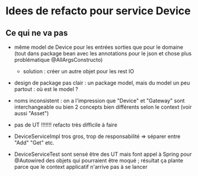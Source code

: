 # Idees de refacto pour service Device

## Ce qui ne va pas

- même model de Device pour les entrées sorties que pour le domaine (tout dans package bean avec les annotations pour le json et chose plus
problématique @AllArgsConstructo)
  - solution : créer un autre objet pour les rest IO

- design de package pas clair : un package model, mais du model un peu partout : où est le model ?

- noms inconsistent : on a l'impression que "Device" et "Gateway" sont interchangeable ou bien 2 concepts bien différents selon le context (voir aussi "Asset")

- pas de UT !!!!!!! refacto très difficile à faire

- DeviceServiceImpl tros gros, trop de responsabilité => séparer entre "Add" "Get" etc.

- DeviceServiceTest sont sensé être des UT mais font appel à Spring pour  @Autowired des objets qui pourraient être moqué ; résultat ça plante parce que le context applicatif 
n'arrive pas à se lancer

